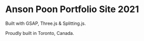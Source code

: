 # Anson Poon Portfolio Site 2021

Built with GSAP, Three.js & Splitting.js.

Proudly built in Toronto, Canada.
